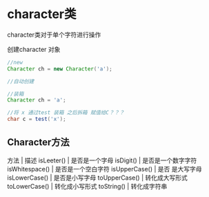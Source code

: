 # character类

character类对于单个字符进行操作

创建character 对象

```java
//new
Character ch = new Character('a');

//自动创建

//装箱
Character ch = 'a';

//将 x 通过test 装箱 之后拆箱 赋值给C？？？
char c = test('x');

```

## Character方法

方法 | 描述
isLeeter() | 是否是一个字母
isDigit() | 是否是一个数字字符
isWhitespace() | 是否是一个空白字符
isUpperCase() | 是否 是大写字母
isLowerCase() | 是否是小写字母
toUpperCase() | 转化成大写形式
toLowerCase() | 转化成小写形式
toString() | 转化成字符串
